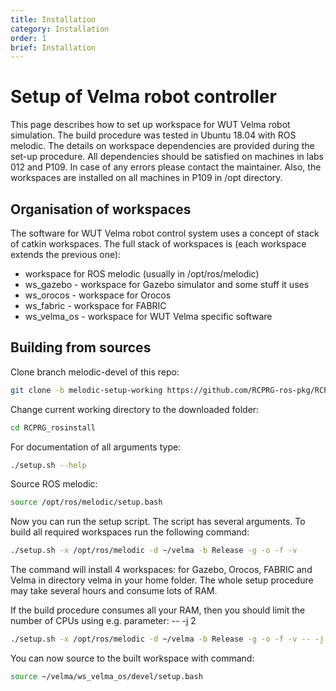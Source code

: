 ```yaml
---
title: Installation
category: Installation
order: 1
brief: Installation
---
```


# Setup of Velma robot controller

This page describes how to set up workspace for WUT Velma robot simulation. The build procedure
was tested in Ubuntu 18.04 with ROS melodic. The details on workspace dependencies are provided
during the set-up procedure. All dependencies should be satisfied on machines in labs 012 and P109.
In case of any errors please contact the maintainer. Also, the workspaces are installed on all
machines in P109 in /opt directory.

## Organisation of workspaces

The software for WUT Velma robot control system uses a concept of stack of catkin workspaces.
The full stack of workspaces is (each workspace extends the previous one):
* workspace for ROS melodic (usually in /opt/ros/melodic)
* ws_gazebo - workspace for Gazebo simulator and some stuff it uses
* ws_orocos - workspace for Orocos
* ws_fabric - workspace for FABRIC
* ws_velma_os - workspace for WUT Velma specific software

## Building from sources

Clone branch melodic-devel of this repo:

```bash
git clone -b melodic-setup-working https://github.com/RCPRG-ros-pkg/RCPRG_rosinstall.git
```

Change current working directory to the downloaded folder:

```bash
cd RCPRG_rosinstall
```

For documentation of all arguments type:

```bash
./setup.sh --help
```

Source ROS melodic:

```bash
source /opt/ros/melodic/setup.bash
```

Now you can run the setup script. The script has several arguments. To build all required workspaces run the following command:

```bash
./setup.sh -x /opt/ros/melodic -d ~/velma -b Release -g -o -f -v
```

The command will install 4 workspaces: for Gazebo, Orocos, FABRIC and Velma in directory velma in your home folder. The whole setup procedure may take several hours and consume lots of RAM.

If the build procedure consumes all your RAM, then you should limit the number of CPUs using e.g. parameter: -- -j 2

```bash
./setup.sh -x /opt/ros/melodic -d ~/velma -b Release -g -o -f -v -- -j 2
```

You can now source to the built workspace with command:

```bash
source ~/velma/ws_velma_os/devel/setup.bash
```
